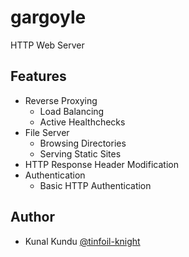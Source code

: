 # gargoyle

HTTP Web Server

## Features

- Reverse Proxying
    - Load Balancing
    - Active Healthchecks
- File Server
    - Browsing Directories
    - Serving Static Sites
- HTTP Response Header Modification
- Authentication
    - Basic HTTP Authentication

## Author
- Kunal Kundu [@tinfoil-knight](https://github.com/tinfoil-knight)